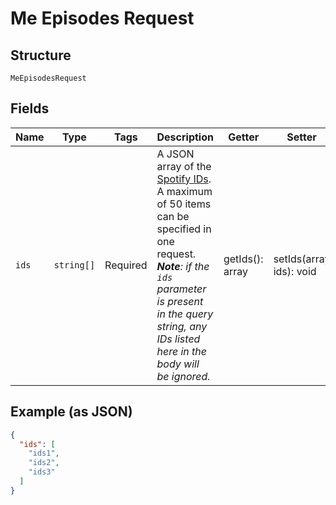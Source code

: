 
# Me Episodes Request

## Structure

`MeEpisodesRequest`

## Fields

| Name | Type | Tags | Description | Getter | Setter |
|  --- | --- | --- | --- | --- | --- |
| `ids` | `string[]` | Required | A JSON array of the [Spotify IDs](/documentation/web-api/concepts/spotify-uris-ids). <br/>A maximum of 50 items can be specified in one request. _**Note**: if the `ids` parameter is present in the query string, any IDs listed here in the body will be ignored._ | getIds(): array | setIds(array ids): void |

## Example (as JSON)

```json
{
  "ids": [
    "ids1",
    "ids2",
    "ids3"
  ]
}
```

